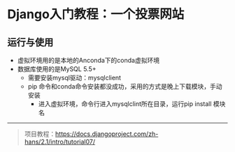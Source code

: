 # Django入门教程：一个投票网站
## 运行与使用
+ 虚拟环境用的是本地的Anconda下的conda虚拟环境
+ 数据库使用的是MySQL 5.5+
  + 需要安装mysql驱动：mysqlclient 
  + pip 命令和conda命令安装都没成功，采用的方式是晚上下载模块，手动安装
    + 进入虚拟环境，命令行进入mysqlclint所在目录，运行pip install 模块名 
    
***
> 项目教程：https://docs.djangoproject.com/zh-hans/2.1/intro/tutorial07/
